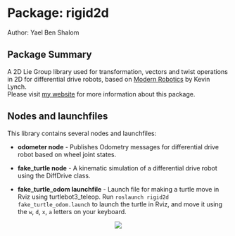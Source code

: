 # Package: rigid2d

Author: Yael Ben Shalom


## Package Summary

A 2D Lie Group library used for transformation, vectors and twist operations in 2D for differential drive robots, based on [Modern Robotics](http://hades.mech.northwestern.edu/index.php/Modern_Robotics) by Kevin Lynch.<br>
Please visit [my website](https://yaelbenshalom.github.io/EKF_SLAM/index.html) for more information about this package.

## Nodes and launchfiles

This library contains several nodes and launchfiles:

- **odometer node** - Publishes Odometry messages for differential drive robot based on wheel joint states.
- **fake_turtle node** - A kinematic simulation of a differential drive robot using the DiffDrive class.

- **fake_turtle_odom launchfile** - Launch file for making a turtle move in Rviz using turtlebot3_teleop. Run `roslaunch rigid2d fake_turtle_odom.launch` to launch the turtle in Rviz, and move it using the `w`, `d`, `x`, `a` letters on your keyboard.

<p align="center">
  <img align="center" src="https://github.com/YaelBenShalom/Turtlebot3-SLAM-from-scratch/blob/master/rigid2d/videos/Task_E.gif">
</p>

